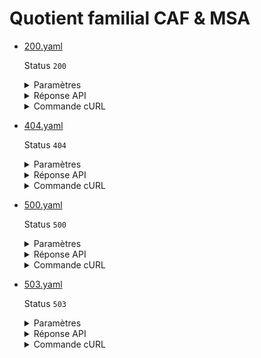 # Quotient familial CAF & MSA
* [200.yaml](200.yaml)

  Status `200`

  <details><summary>Paramètres</summary>
  <p>

  ```json
  {
    "codePaysLieuDeNaissance": "99100",
    "sexe": "M",
    "nomUsage": "JACQUES",
    "prenoms": [
      "JEAN-PIERRE",
      "THOMAS"
    ],
    "anneeDateDeNaissance": 2000,
    "moisDateDeNaissance": 1
  }
  ```

  </p>
  </details>

  <details><summary>Réponse API</summary>
  <p>

  ```json
  {
    "regime": "MSA",
    "allocataires": [
      {
        "nomNaissance": "JACQUES",
        "nomUsage": "JACQUES",
        "prenoms": "JEAN-PIERRE THOMAS",
        "anneeDateDeNaissance": "1937",
        "moisDateDeNaissance": "06",
        "jourDateDeNaissance": "27",
        "sexe": "M"
      }
    ],
    "enfants": [
      {
        "nomNaissance": "JACQUES",
        "nomUsage": "JACQUES",
        "prenoms": "TRISTAN HENRI",
        "anneeDateDeNaissance": "1970",
        "moisDateDeNaissance": "04",
        "jourDateDeNaissance": "20",
        "sexe": "M"
      }
    ],
    "adresse": {
      "identite": "Monsieur JEAN-PIERRE JACQUES",
      "complementInformation": null,
      "complementInformationGeographique": null,
      "numeroLibelleVoie": "1 RUE DE LA GARE",
      "lieuDit": null,
      "codePostalVille": "75002",
      "pays": "FRANCE"
    },
    "quotientFamilial": 1045,
    "annee": 2021,
    "mois": 6
  }
  ```

  </p>
  </details>

  <details><summary>Commande cURL</summary>
  <p>

  ```bash
  curl -H "X-Api-Key: $token" \
    -G -d 'codePaysLieuDeNaissance=99100' -d 'sexe=M' -d 'nomUsage=JACQUES' -d 'prenoms[]=JEAN-PIERRE' -d 'prenoms[]=THOMAS' -d 'anneeDateDeNaissance=2000' -d 'moisDateDeNaissance=1' \
    --url "https://staging.particulier.api.gouv.fr/v2/composition-familiale-v2"
  ```

  </p>
  </details>
* [404.yaml](404.yaml)

  Status `404`

  <details><summary>Paramètres</summary>
  <p>

  ```json
  {
    "codePaysLieuDeNaissance": "99404",
    "sexe": "F"
  }
  ```

  </p>
  </details>

  <details><summary>Réponse API</summary>
  <p>

  ```json
  {
    "error": "not_found",
    "reason": "Dossier allocataire inexistant. Le document ne peut être édité.",
    "message": "Dossier allocataire inexistant. Le document ne peut être édité."
  }
  ```

  </p>
  </details>

  <details><summary>Commande cURL</summary>
  <p>

  ```bash
  curl -H "X-Api-Key: $token" \
    -G -d 'codePaysLieuDeNaissance=99404' -d 'sexe=F' \
    --url "https://staging.particulier.api.gouv.fr/v2/composition-familiale-v2"
  ```

  </p>
  </details>
* [500.yaml](500.yaml)

  Status `500`

  <details><summary>Paramètres</summary>
  <p>

  ```json
  {
    "codePaysLieuDeNaissance": "99500",
    "sexe": "F"
  }
  ```

  </p>
  </details>

  <details><summary>Réponse API</summary>
  <p>

  ```json
  {
    "error": "error",
    "reason": "Internal server error",
    "message": "Une erreur interne s'est produite, l'équipe a été prévenue."
  }
  ```

  </p>
  </details>

  <details><summary>Commande cURL</summary>
  <p>

  ```bash
  curl -H "X-Api-Key: $token" \
    -G -d 'codePaysLieuDeNaissance=99500' -d 'sexe=F' \
    --url "https://staging.particulier.api.gouv.fr/v2/composition-familiale-v2"
  ```

  </p>
  </details>
* [503.yaml](503.yaml)

  Status `503`

  <details><summary>Paramètres</summary>
  <p>

  ```json
  {
    "codePaysLieuDeNaissance": "99503",
    "sexe": "F"
  }
  ```

  </p>
  </details>

  <details><summary>Réponse API</summary>
  <p>

  ```json
  {
    "error": "network_error",
    "reason": "timeout of 10000 ms exceeded",
    "message": "Une erreur est survenue lors de l'appel au fournisseur de donnée"
  }
  ```

  </p>
  </details>

  <details><summary>Commande cURL</summary>
  <p>

  ```bash
  curl -H "X-Api-Key: $token" \
    -G -d 'codePaysLieuDeNaissance=99503' -d 'sexe=F' \
    --url "https://staging.particulier.api.gouv.fr/v2/composition-familiale-v2"
  ```

  </p>
  </details>
